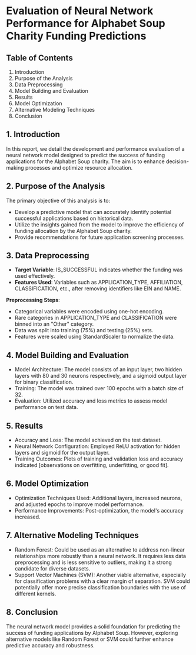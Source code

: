 # Evaluation of Neural Network Performance for Alphabet Soup Charity Funding Predictions

## Table of Contents
1. Introduction
2. Purpose of the Analysis
3. Data Preprocessing
4. Model Building and Evaluation
5. Results
6. Model Optimization
7. Alternative Modeling Techniques
8. Conclusion

## 1. Introduction
In this report, we detail the development and performance evaluation of a neural network model designed to predict the success of funding applications for the Alphabet Soup charity. The aim is to enhance decision-making processes and optimize resource allocation.

## 2. Purpose of the Analysis
The primary objective of this analysis is to:

- Develop a predictive model that can accurately identify potential successful applications based on historical data.
- Utilize the insights gained from the model to improve the efficiency of funding allocation by the Alphabet Soup charity.
- Provide recommendations for future application screening processes.

## 3. Data Preprocessing
- **Target Variable**: IS_SUCCESSFUL indicates whether the funding was used effectively.
- **Features Used**: Variables such as APPLICATION_TYPE, AFFILIATION, CLASSIFICATION, etc., after removing identifiers like EIN and NAME.

**Preprocessing Steps**:
- Categorical variables were encoded using one-hot encoding.
- Rare categories in APPLICATION_TYPE and CLASSIFICATION were binned into an "Other" category.
- Data was split into training (75%) and testing (25%) sets.
- Features were scaled using StandardScaler to normalize the data.

## 4. Model Building and Evaluation
- Model Architecture: The model consists of an input layer, two hidden layers with 80 and 30 neurons respectively, and a sigmoid output layer for binary classification.
- Training: The model was trained over 100 epochs with a batch size of 32.
- Evaluation: Utilized accuracy and loss metrics to assess model performance on test data.

## 5. Results
- Accuracy and Loss: The model achieved on the test dataset.
- Neural Network Configuration: Employed ReLU activation for hidden layers and sigmoid for the output layer.
- Training Outcomes: Plots of training and validation loss and accuracy indicated [observations on overfitting, underfitting, or good fit].

## 6. Model Optimization
- Optimization Techniques Used: Additional layers, increased neurons, and adjusted epochs to improve model performance.
- Performance Improvements: Post-optimization, the model's accuracy increased.

## 7. Alternative Modeling Techniques
- Random Forest: Could be used as an alternative to address non-linear relationships more robustly than a neural network. It requires less data preprocessing and is less sensitive to outliers, making it a strong candidate for diverse datasets.
- Support Vector Machines (SVM): Another viable alternative, especially for classification problems with a clear margin of separation. SVM could potentially offer more precise classification boundaries with the use of different kernels.

## 8. Conclusion
The neural network model provides a solid foundation for predicting the success of funding applications by Alphabet Soup. However, exploring alternative models like Random Forest or SVM could further enhance predictive accuracy and robustness.
